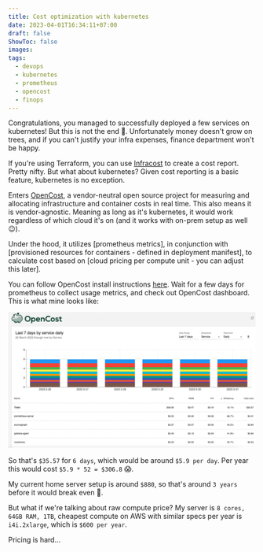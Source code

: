 ```yaml
---
title: Cost optimization with kubernetes
date: 2023-04-01T16:34:11+07:00
draft: false
ShowToc: false
images:
tags:
  - devops
  - kubernetes
  - prometheus
  - opencost
  - finops
---
```


Congratulations, you managed to successfully deployed a few services on kubernetes! But this is not the end 👀. Unfortunately money doesn't grow on trees, and if you can't justify your infra expenses, finance department won't be happy.

If you're using Terraform, you can use [Infracost](https://www.infracost.io/) to create a cost report. Pretty nifty. But what about kubernetes? Given cost reporting is a basic feature, kubernetes is no exception.

Enters [OpenCost](https://www.opencost.io/), a vendor-neutral open source project for measuring and allocating infrastructure and container costs in real time. This also means it is vendor-agnostic. Meaning as long as it's kubernetes, it would work regardless of which cloud it's on (and it works with on-prem setup as well 😉).

Under the hood, it utilizes [prometheus metrics], in conjunction with [provisioned resources for containers - defined in deployment manifest], to calculate cost based on [cloud pricing per compute unit - you can adjust this later].

You can follow OpenCost install instructions [here](https://www.opencost.io/docs/install). Wait for a few days for prometheus to collect usage metrics, and check out OpenCost dashboard. This is what mine looks like:

![picture 1](images/4d695173c90ef2db997019774a93863847a39368e35bfdaf48d79b76acca515b.png)

So that's `$35.57` for `6 days`, which would be around `$5.9 per day`. Per year this would cost `$5.9 * 52 = $306.8` 😱.

My current home server setup is around `$880`, so that's around `3 years` before it would break even 🤣.

But what if we're talking about raw compute price? My server is `8 cores, 64GB RAM, 1TB`, cheapest compute on AWS with similar specs per year is `i4i.2xlarge`, which is `$600 per year`.

Pricing is hard...
